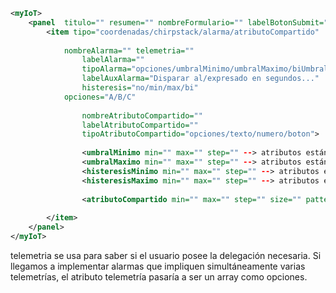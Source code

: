 ```xml
<myIoT>
	<panel  titulo="" resumen="" nombreFormulario="" labelBotonSubmit="[Configurar]" ultimoDownlink="" [tipo="devEUI"]>
		<item tipo="coordenadas/chirpstack/alarma/atributoCompartido" 
		      
			nombreAlarma="" telemetria=""
		     	labelAlarma=""
		      	tipoAlarma="opciones/umbralMinimo/umbralMaximo/biUmbral"
		      	labelAuxAlarma="Disparar al/expresado en segundos..." 
		      	histeresis="no/min/max/bi"
			opciones="A/B/C"
			
		      	nombreAtributoCompartido=""
		      	labelAtributoCompartido=""		      	
		      	tipoAtributoCompartido="opciones/texto/numero/boton">
				
				<umbralMinimo min="" max="" step="" --> atributos estándar HTML />
				<umbralMaximo min="" max="" step="" --> atributos estándar HTML />
				<histeresisMinimo min="" max="" step="" --> atributos estándar HTML />
				<histeresisMaximo min="" max="" step="" --> atributos estándar HTML />
				
				<atributoCompartido min="" max="" step="" size="" pattern="" --> atributos estándar HTML />
					
		</item>
	</panel>
</myIoT>
```
telemetria se usa para saber si el usuario posee la delegación necesaria. Si llegamos a implementar alarmas que impliquen simultáneamente varias telemetrías, el atributo telemetría pasaría a ser un array como opciones.
